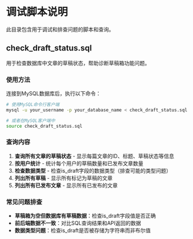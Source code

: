 # 调试脚本说明

此目录包含用于调试和排查问题的脚本和查询。

## check_draft_status.sql

用于检查数据库中文章的草稿状态，帮助诊断草稿箱功能问题。

### 使用方法

连接到MySQL数据库后，执行以下命令：

```bash
# 使用MySQL命令行客户端
mysql -u your_username -p your_database_name < check_draft_status.sql

# 或者在MySQL客户端中
source check_draft_status.sql
```

### 查询内容

1. **查询所有文章的草稿状态** - 显示每篇文章的ID、标题、草稿状态等信息
2. **按用户统计** - 统计每个用户的草稿数量和已发布文章数量
3. **检查数据类型** - 检查is_draft字段的数据类型（排查可能的类型问题）
4. **列出所有草稿** - 显示所有标记为草稿的文章
5. **列出所有已发布文章** - 显示所有已发布的文章

### 常见问题排查

- **草稿箱为空但数据库有草稿数据**：检查is_draft字段值是否正确
- **前后端数据不一致**：对比SQL查询结果和API返回的数据
- **数据类型问题**：检查is_draft是否被存储为字符串而非布尔值
